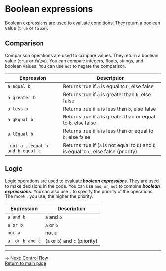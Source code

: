# Boolean expressions
Boolean expressions are used to evaluate conditions. They return a boolean value (`true` or `false`).

## Comparison
Comparison operations are used to compare values. They return a boolean value (`true` or `false`). You can compare integers, floats, strings, and boolean values. You can use `not` to negate the comparison.

| Expression | Description |
|---|---|
| `a equal b` | Returns true if `a` is equal to `b`, else false |
| `a greater b` | Returns true if `a` is greater than `b`, else false |
| `a less b` | Returns true if `a` is less than `b`, else false |
| `a gEqual b` | Returns true if `a` is greater than or equal to `b`, else false |
| `a lEqual b` | Returns true if `a` is less than or equal to `b`, else false |
| `.not a ..equal b and b equal c` | Returns true if (`a` is not equal to `b`) and `b` is equal to `c`, else false (priority) |

## Logic
Logic operations are used to evaluate ***boolean expressions***. They are used to make decisions in the code. You can use `and`, `or`, `not` to combine ***boolean expressions***. You can also use `.` to specify the priority of the operations. The more `.` you use, the higher the priority.

| Expression | Description |
|---|---|
| `a and b` | `a` and `b` |
| `a or b` | `a` or `b` |
| `not a` | not `a` |
| `a .or b and c` | (`a` or `b`) and `c` (priority)|

---
-> [Next: Control Flow](control_flow.md)\
[Return to main page](README.md)